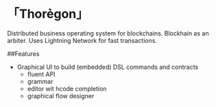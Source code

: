 # 「Thore͛gon」
Distributed business operating system for blockchains.
Blockhain as an arbiter. Uses Lightning Network for fast transactions.

##Features

* Graphical UI to build (embedded) DSL commands and contracts
    * fluent API
    * grammar
    * editor wit hcode completion
    * graphical flow designer
   